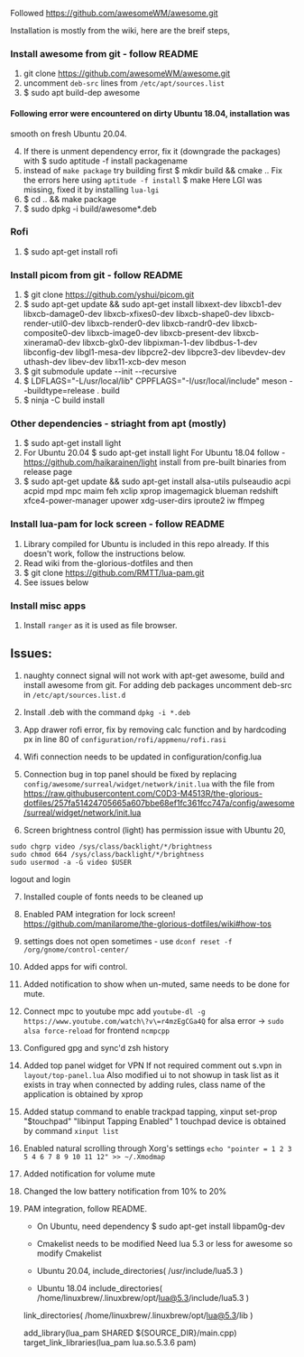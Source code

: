
Followed https://github.com/awesomeWM/awesome.git

Installation is mostly from the wiki, here are the breif steps,

### Install awesome from git - follow README
1. git clone https://github.com/awesomeWM/awesome.git
2. uncomment `deb-src` lines  from `/etc/apt/sources.list`
3. $ sudo apt build-dep awesome

#### Following error were encountered on dirty Ubuntu 18.04, installation was
smooth on fresh Ubuntu 20.04.

4. If there is unment dependency error, fix it (downgrade the packages) with
    $ sudo aptitude -f install packagename
5. instead of `make package` try building first
    $ mkdir build && cmake ..
    Fix the errors here using `aptitude -f install`
    $ make
    Here LGI was missing, fixed it by installing `lua-lgi`
6. $ cd .. && make package
7. $ sudo dpkg -i build/awesome*.deb

### Rofi
1. $ sudo apt-get install rofi

### Install picom from git - follow README
1. $ git clone https://github.com/yshui/picom.git
2. $ sudo apt-get update && sudo apt-get install libxext-dev libxcb1-dev
    libxcb-damage0-dev libxcb-xfixes0-dev libxcb-shape0-dev
    libxcb-render-util0-dev libxcb-render0-dev libxcb-randr0-dev
    libxcb-composite0-dev libxcb-image0-dev libxcb-present-dev
    libxcb-xinerama0-dev libxcb-glx0-dev libpixman-1-dev libdbus-1-dev
    libconfig-dev libgl1-mesa-dev libpcre2-dev libpcre3-dev libevdev-dev
    uthash-dev libev-dev libx11-xcb-dev meson
3. $ git submodule update --init --recursive
4. $ LDFLAGS="-L/usr/local/lib" CPPFLAGS="-I/usr/local/include" meson --buildtype=release . build
5. $ ninja -C build install


### Other dependencies - striaght from apt (mostly)
1. $ sudo apt-get install light
2. For Ubuntu 20.04
    $ sudo apt-get install light
    For Ubuntu 18.04 follow - https://github.com/haikarainen/light
    install from pre-built binaries from release page
3. $ sudo apt-get update && sudo apt-get install alsa-utils pulseaudio acpi
    acpid mpd mpc maim feh xclip xprop imagemagick blueman redshift
    xfce4-power-manager upower xdg-user-dirs iproute2 iw ffmpeg

### Install lua-pam for lock screen - follow README
1. Library compiled for Ubuntu is included in this repo already.
    If this doesn't work, follow the instructions below.
2. Read wiki from the-glorious-dotfiles and then
3. $ git clone https://github.com/RMTT/lua-pam.git
4. See issues below

### Install misc apps
1. Install `ranger` as it is used as file browser.

## Issues:

1. naughty connect signal will not work with apt-get awesome, build and install
    awesome from git.
    For adding deb packages uncomment deb-src in `/etc/apt/sources.list.d`

2. Install .deb with the command `dpkg -i *.deb`

3. App drawer rofi error, fix by removing calc function and by hardcoding px
    in line 80 of `configuration/rofi/appmenu/rofi.rasi`

4. Wifi connection needs to be updated in configuration/config.lua

5. Connection bug in top panel should be fixed by replacing
`config/awesome/surreal/widget/network/init.lua` with the file from
https://raw.githubusercontent.com/C0D3-M4513R/the-glorious-dotfiles/257fa51424705665a607bbe68ef1fc361fcc747a/config/awesome/surreal/widget/network/init.lua

6. Screen brightness control (light) has permission issue with Ubuntu 20,

```
sudo chgrp video /sys/class/backlight/*/brightness
sudo chmod 664 /sys/class/backlight/*/brightness
sudo usermod -a -G video $USER
```
logout and login

7. Installed couple of fonts needs to be cleaned up

8. Enabled PAM integration for lock screen!
    https://github.com/manilarome/the-glorious-dotfiles/wiki#how-tos

9. settings does not open sometimes - use  `dconf reset -f /org/gnome/control-center/`

10. Added apps for wifi control.

11. Added notification to show when un-muted, same needs to be done for mute.

13. Connect mpc to youtube
mpc add `youtube-dl -g https://www.youtube.com/watch\?v\=r4mzEgCGa4Q`
for alsa error -> `sudo alsa force-reload`
for frontend `ncmpcpp`

14. Configured gpg and sync'd zsh history

15. Added top panel widget for VPN
    If not required comment out s.vpn in `layout/top-panel.lua`
    Also modified ui to not showup in task list as it exists in tray when connected
    by adding rules, class name of the application is obtained by xprop

16. Added statup command to enable trackpad tapping,
    xinput set-prop "$touchpad" "libinput Tapping Enabled" 1
    touchpad device is obtained by command `xinput list`

17. Enabled natural scrolling through Xorg's settings
    `echo "pointer = 1 2 3 5 4 6 7 8 9 10 11 12" >> ~/.Xmodmap`

18. Added notification for volume mute

19. Changed the low battery notification from 10% to 20%

20. PAM integration, follow README.

    * On Ubuntu, need dependency
        $ sudo apt-get install libpam0g-dev

    * Cmakelist needs to be modified
        Need lua 5.3 or less for awesome so modify Cmakelist

    * Ubuntu 20.04,
    include_directories(
        /usr/include/lua5.3
    )


    * Ubuntu 18.04
    include_directories(
        /home/linuxbrew/.linuxbrew/opt/lua@5.3/include/lua5.3
    )

    link_directories(
        /home/linuxbrew/.linuxbrew/opt/lua@5.3/lib
    )

    add_library(lua_pam SHARED ${SOURCE_DIR}/main.cpp)
    target_link_libraries(lua_pam lua.so.5.3.6 pam)


